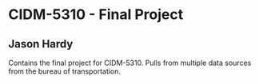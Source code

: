# CIDM-5310 - Final Project
## Jason Hardy

Contains the final project for CIDM-5310. Pulls from multiple data sources from the bureau of transportation.